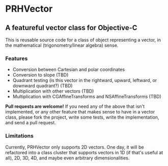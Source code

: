 # PRHVector
## A featureful vector class for Objective-C

This is reusable source code for a class of object representing a vector, in the mathematical (trigonometry/linear algebra) sense.

### Features

- Conversion between Cartesian and polar coordinates
- Conversion to slope (TBD)
- Quadrant testing (is this vector in the rightward, upward, leftward, or downward quadrant?) (TBD)
- Multiplication with other vectors (TBD)
- Multiplication with CGAffineTransforms and NSAffineTransforms (TBD)

**Pull requests are welcome!** If you need any of the above that isn't implemented, or any other feature that makes sense to have in a vector class, please fork the project, write some tests, write the implementation, and send a pull request.

### Limitations

Currently, PRHVector only supports 2D vectors. One day, it will be refactored into a class cluster that supports vectors in 1D (if that's useful at all), 2D, 3D, 4D, and maybe even arbitrary dimensionalities.
